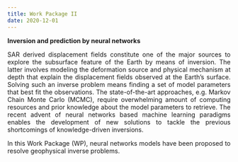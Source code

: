 ```yaml
---
title: Work Package II
date: 2020-12-01
---
```


<style>
body {
text-align: justify}
</style>

<strong> Inversion and prediction by neural networks </strong>

SAR derived displacement fields constitute one of the major sources to explore the subsurface feature of the Earth by means of inversion. The latter involves modeling the deformation source and physical mechanism at depth that explain the displacement fields observed at the Earth’s surface. Solving such an inverse problem means finding a set of model
parameters that best fit the observations. The state-of-the-art approaches, e.g. Markov Chain Monte Carlo (MCMC), require overwhelming amount of computing resources and prior knowledge about the model parameters to retrieve. The recent advent of neural networks based machine learning paradigms enables the development of new solutions to
tackle the previous shortcomings of knowledge-driven inversions.

In this Work Package (WP), neural networks models have been proposed to resolve geophysical inverse problems. 


